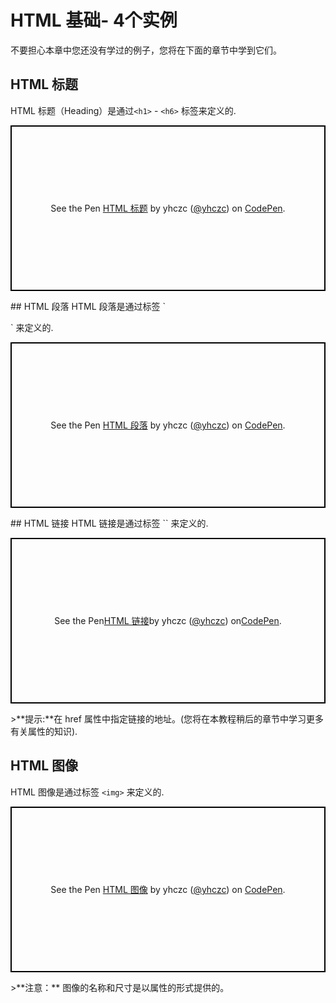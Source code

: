 # HTML 基础- 4个实例
不要担心本章中您还没有学过的例子，您将在下面的章节中学到它们。
## HTML 标题
HTML 标题（Heading）是通过`<h1>` - `<h6>` 标签来定义的.
<p class="codepen" data-height="265" data-theme-id="light" data-default-tab="html,result" data-user="yhczc" data-slug-hash="ZwKmpE" style="height: 265px; box-sizing: border-box; display: flex; align-items: center; justify-content: center; border: 2px solid black; margin: 1em 0; padding: 1em;" data-pen-title="HTML 标题">
  <span>See the Pen <a href="https://codepen.io/yhczc/pen/ZwKmpE/">
  HTML 标题</a> by yhczc (<a href="https://codepen.io/yhczc">@yhczc</a>)
  on <a href="https://codepen.io">CodePen</a>.</span>
</p>
<script async src="https://static.codepen.io/assets/embed/ei.js"></script>
## HTML 段落
HTML 段落是通过标签 `<p>` 来定义的.
<p class="codepen" data-height="265" data-theme-id="light" data-default-tab="html,result" data-user="yhczc" data-slug-hash="MLmzpW" style="height: 265px; box-sizing: border-box; display: flex; align-items: center; justify-content: center; border: 2px solid black; margin: 1em 0; padding: 1em;" data-pen-title="HTML 段落">
  <span>See the Pen <a href="https://codepen.io/yhczc/pen/MLmzpW/">
  HTML 段落</a> by yhczc (<a href="https://codepen.io/yhczc">@yhczc</a>)
  on <a href="https://codepen.io">CodePen</a>.</span>
</p>
<script async src="https://static.codepen.io/assets/embed/ei.js"></script>
## HTML 链接
HTML 链接是通过标签 `<a>` 来定义的.
<p class="codepen" data-height="265" data-theme-id="light" data-default-tab="html,result" data-user="yhczc" data-slug-hash="LqyXWy" style="height: 265px; box-sizing: border-box; display: flex; align-items: center; justify-content: center; border: 2px solid black; margin: 1em 0; padding: 1em;" data-pen-title="HTML 链接">
  <span>See the Pen <a href="https://codepen.io/yhczc/pen/LqyXWy/">
  HTML 链接</a> by yhczc (<a href="https://codepen.io/yhczc">@yhczc</a>)
  on <a href="https://codepen.io">CodePen</a>.</span>
</p>
<script async src="https://static.codepen.io/assets/embed/ei.js"></script>
>**提示:**在 href 属性中指定链接的地址。(您将在本教程稍后的章节中学习更多有关属性的知识).

## HTML 图像
HTML 图像是通过标签 `<img>` 来定义的.
<p class="codepen" data-height="265" data-theme-id="light" data-default-tab="html,result" data-user="yhczc" data-slug-hash="MLmzvW" style="height: 265px; box-sizing: border-box; display: flex; align-items: center; justify-content: center; border: 2px solid black; margin: 1em 0; padding: 1em;" data-pen-title="HTML 图像">
  <span>See the Pen <a href="https://codepen.io/yhczc/pen/MLmzvW/">
  HTML 图像</a> by yhczc (<a href="https://codepen.io/yhczc">@yhczc</a>)
  on <a href="https://codepen.io">CodePen</a>.</span>
</p>
<script async src="https://static.codepen.io/assets/embed/ei.js"></script>
>**注意：** 图像的名称和尺寸是以属性的形式提供的。
